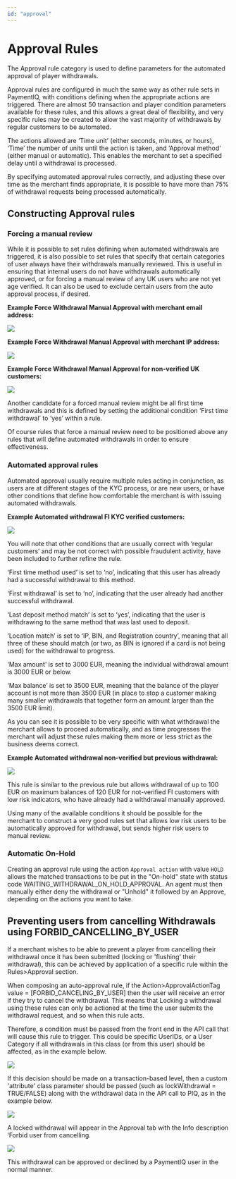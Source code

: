 ```yaml
---
id: "approval"
---
```


# Approval Rules

The Approval rule category is used to define parameters for the automated approval of player withdrawals.

Approval rules are configured in much the same way as other rule sets in PaymentIQ, with conditions defining when the appropriate actions are triggered.  There are almost 50 transaction and player condition parameters available for these rules, and this allows a great deal of flexibility, and very specific rules may be created to allow the vast majority of withdrawals by regular customers to be automated.

The actions allowed are ‘Time unit’ (either seconds, minutes, or hours), ‘Time’ the number of units until the action is taken, and ‘Approval method' (either manual or automatic).  This enables the merchant to set a specified delay until a withdrawal is processed.  

By specifying automated approval rules correctly, and adjusting these over time as the merchant finds appropriate, it is possible to have more than 75% of withdrawal requests being processed automatically.

## Constructing Approval rules

### Forcing a manual review

While it is possible to set rules defining when automated withdrawals are triggered, it is also possible to set rules that specify that certain categories of user always have their withdrawals manually reviewed. This is useful in ensuring that internal users do not have withdrawals automatically approved, or for forcing a manual review of any UK users who are not yet age verified. It can also be used to exclude certain users from the auto approval process, if desired.

**Example Force Withdrawal Manual Approval with merchant email address:**

![](/img/rulesettings/RulesApproval/1.png)

**Example Force Withdrawal Manual Approval with merchant IP address:**

![](/img/rulesettings/RulesApproval/2.png)

**Example Force Withdrawal Manual Approval for non-verified UK customers:**

![](/img/rulesettings/RulesApproval/3.png)

Another candidate for a forced manual review might be all first time withdrawals and this is defined by setting the additional condition ‘First time withdrawal’ to ‘yes’ within a rule.

Of course rules that force a manual review need to be positioned above any rules that will define automated withdrawals in order to ensure effectiveness.

### Automated approval rules

Automated approval usually require multiple rules acting in conjunction, as users are at different stages of the KYC process, or are new users, or have other conditions that define how comfortable the merchant is with issuing automated withdrawals.

**Example Automated withdrawal FI KYC verified customers:**

![](/img/rulesettings/RulesApproval/4.png)

You will note that other conditions that are usually correct with ‘regular customers’ and may be not correct with possible fraudulent activity, have been included to further refine the rule.

‘First time method used’ is set to ‘no’, indicating that this user has already had a successful withdrawal to this method.

‘First withdrawal’ is set to ‘no’, indicating that the user already had another successful withdrawal.

‘Last deposit method match’ is set to ‘yes’, indicating that the user is withdrawing to the same method that was last used to deposit.

‘Location match’ is set to  ‘IP, BIN, and Registration country’, meaning that all three of these should match (or two, as BIN is ignored if a card is not being used) for the withdrawal to progress.

‘Max amount’ is set to 3000 EUR, meaning the individual withdrawal amount is 3000 EUR or below.

‘Max balance’ is set to 3500 EUR, meaning that the balance of the player account is not more than 3500 EUR (in place to stop a customer making many smaller withdrawals that together form an amount larger than the 3500 EUR limit).

As you can see it is possible to be very specific with what withdrawal the merchant allows to proceed automatically, and as time progresses the merchant will adjust these rules making them more or less strict as the business deems correct.

**Example Automated withdrawal non-verified but previous withdrawal:**

![](/img/rulesettings/RulesApproval/5.png)

This rule is similar to the previous rule but allows withdrawal of up to 100 EUR on maximum balances of 120 EUR for not-verified FI customers with low risk indicators, who have already had a withdrawal manually approved.

Using many of the available conditions it should be possible for the merchant to construct a very good rules set that allows low risk users to be automatically approved for withdrawal, but sends higher risk users to manual review.

### Automatic On-Hold

Creating an approval rule using the action `Approval action` with value `HOLD` allows the matched transactions to be put in the "On-hold" state with status code WAITING_WITHDRAWAL_ON_HOLD_APPROVAL. An agent must then manually either deny the withdrawal or "Unhold" it followed by an Approve, depending on the actions you want to take.

## Preventing users from cancelling Withdrawals using FORBID_CANCELLING_BY_USER

If a merchant wishes to be able to prevent a player from cancelling their withdrawal once it has been submitted (locking or 'flushing' their withdrawal), this can be achieved by application of a specific rule within the Rules>Approval section.

When composing an auto-approval rule, if the Action>ApprovalActionTag value = [FORBID_CANCELING_BY_USER] then the user will receive an error if they try to cancel the withdrawal.
This means that Locking a withdrawal using these rules can only be actioned at the time the user submits the withdrawal request, and so when this rule acts.

Therefore, a condition must be passed from the front end in the API call that will cause this rule to trigger.
This could be specific UserIDs, or a User Category if all withdrawals in this class (or from this user) should be affected, as in the example below.

![](/img/rulesettings/RulesApproval/6.png)

If this decision should be made on a transaction-based level, then a custom 'attribute' class parameter should be passed (such as lockWithdrawal = TRUE/FALSE) along with the withdrawal data in the API call to PIQ, as in the example below.

![](/img/rulesettings/RulesApproval/7.png)

A locked withdrawal will appear in the Approval tab with the Info description ‘Forbid user from cancelling.

![](/img/rulesettings/RulesApproval/8.png)

This withdrawal can be approved or declined by a PaymentIQ user in the normal manner.
